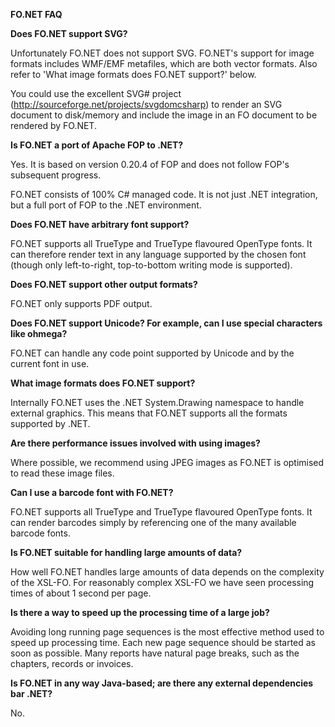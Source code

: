 **FO.NET FAQ**

**Does FO.NET support SVG?**

Unfortunately FO.NET does not support SVG. FO.NET's support for image formats includes WMF/EMF metafiles, which are both vector formats. Also refer to 'What image formats does FO.NET support?' below.

You could use the excellent SVG# project (http://sourceforge.net/projects/svgdomcsharp) to render an SVG document to disk/memory and include the image in an FO document to be rendered by FO.NET.

**Is FO.NET a port of Apache FOP to .NET?**

Yes. It is based on version 0.20.4 of FOP and does not follow FOP's subsequent progress.

FO.NET consists of 100% C# managed code. It is not just .NET integration, but a full port of FOP to the .NET environment.

**Does FO.NET have arbitrary font support?**

FO.NET supports all TrueType and TrueType flavoured OpenType fonts. It can therefore render text in any language supported by the chosen font (though only left-to-right, top-to-bottom writing mode is supported).

**Does FO.NET support other output formats?**

FO.NET only supports PDF output.

**Does FO.NET support Unicode? For example, can I use special characters like ohmega?**

FO.NET can handle any code point supported by Unicode and by the current font in use.

**What image formats does FO.NET support?**

Internally FO.NET uses the .NET System.Drawing namespace to handle external graphics. This means that FO.NET supports all the formats supported by .NET.

**Are there performance issues involved with using images?**

Where possible, we recommend using JPEG images as FO.NET is optimised to read these image files.

**Can I use a barcode font with FO.NET?**

FO.NET supports all TrueType and TrueType flavoured OpenType fonts. It can render barcodes simply by referencing one of the many available barcode fonts.

**Is FO.NET suitable for handling large amounts of data?**

How well FO.NET handles large amounts of data depends on the complexity of the XSL-FO. For reasonably complex XSL-FO we have seen processing times of about 1 second per page.

**Is there a way to speed up the processing time of a large job?**

Avoiding long running page sequences is the most effective method used to speed up processing time. Each new page sequence should be started as soon as possible. Many reports have natural page breaks, such as the chapters, records or invoices.

**Is FO.NET in any way Java-based; are there any external dependencies bar .NET?**

No.